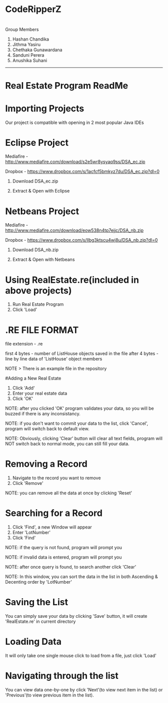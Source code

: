 # CodeRipperZ
#
Group Members
  1. Hashan Chandika
  2. Jithma Yasiru
  3. Chethaka Gunawardana
  4. Sanduni Perera
  5. Anushika Suhani

---------------------------------------------------------------------

# Real Estate Program ReadMe

# Importing Projects

Our project is compatible with opening in 2 most popular Java IDEs

# Eclipse Project

Mediafire - http://www.mediafire.com/download/s2e5wr8ysyaq9ss/DSA_ec.zip

Dropbox - https://www.dropbox.com/s/1acfcf5bmkyz7du/DSA_ec.zip?dl=0

1. Download DSA_ec.zip

2. Extract & Open with Eclipse

# Netbeans Project

Mediafire - http://www.mediafire.com/download/eow538n4tp7ejjc/DSA_nb.zip

Dropbox - https://www.dropbox.com/s/llbg3ktscu4wj8u/DSA_nb.zip?dl=0

1. Download DSA_nb.zip

2. Extract & Open with Netbeans

# Using RealEstate.re(included in above projects)
1. Run Real Estate Program
2. Click 'Load'

# .RE FILE FORMAT

file extension - .re

first 4 bytes - number of ListHouse objects saved in the file
after 4 bytes - line by line data of 'ListHouse' object members

NOTE > There is an example file in the repository

#Adding a New Real Estate

1. Click 'Add'
2. Enter your real estate data
3. Click 'OK'

NOTE: after you clicked 'OK' program validates your data, so you will be buzzed if there is any inconsistancy.

NOTE: if you don't want to commit your data to the list, click 'Cancel', program will switch back to default view.

NOTE: Obviously, clicking 'Clear' button will clear all text fields, program will NOT switch back to normal mode, you can still fill your data.

# Removing a Record

1. Navigate to the record you want to remove
2. Click 'Remove'

NOTE: you can remove all the data at once by clicking 'Reset'

# Searching for a Record

1. Click 'Find', a new Window will appear
2. Enter 'LotNumber'
3. Click 'Find'

NOTE: if the query is not found, program will prompt you

NOTE: if invalid data is entered, program will prompt you

NOTE: after once query is found, to search another click 'Clear'

NOTE: In this window, you can sort the data in the list in both Ascending & Decenting order by 'LotNumber'

# Saving the List

You can simply save your data by clicking 'Save' button, it will create 'RealEstate.re' in current directory

# Loading Data

It will only take one single mouse click to load from a file, just click 'Load'

# Navigating through the list

You can view data one-by-one by click 'Next'(to view next item in the list) or 'Previous'(to view previous item in the list).
